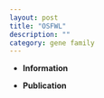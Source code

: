 ```yaml
---
layout: post
title: "OSFWL"
description: ""
category: gene family
---
```


* **Information**  

* **Publication**  


